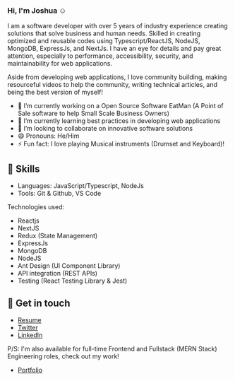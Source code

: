 ### Hi, I'm Joshua :relaxed:

I am a software developer with over 5 years of industry experience creating solutions that solve business and human needs. Skilled in creating optimized and reusable codes using Typescript/ReactJS, NodeJS, MongoDB, ExpressJs, and NextJs.
I have an eye for details and pay great attention, especially to performance, accessibility, security, and maintainability for web applications.

Aside from developing web applications, I love community building, making resourceful videos to help the community, writing technical articles, and being the best version of myself!

- 🔭 I’m currently working on a Open Source Software EatMan (A Point of Sale software to help Small Scale Business Owners)
- 🌱 I’m currently learning best practices in developing web applications
- 👯 I’m looking to collaborate on innovative software solutions
- 😄 Pronouns: He/Him
- ⚡ Fun fact: I love playing Musical instruments (Drumset and Keyboard)!

## 📌 Skills
- Languages: JavaScript/Typescript, NodeJs
- Tools: Git & Github, VS Code

Technologies used: 

- Reactjs
- NextJS
- Redux (State Management)
- ExpressJs
- MongoDB
- NodeJS
- Ant Design (UI Component Library)
- API integration (REST APIs)
- Testing (React Testing Library & Jest)


## 📲 Get in touch
- [Resume]()
- [Twitter](https://twitter.com/joshuaoyewole01)
- [LinkedIn](https://www.linkedin.com/in/joshuaoyewole/)

P/S: I'm also available for full-time Frontend and Fullstack (MERN Stack) Engineering roles, check out my work!
- [Portfolio](https://joshuaoyewole.com.ng)
